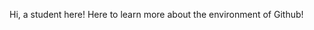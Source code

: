 Hi, a student here!
Here to learn more about the environment of Github!
<!---
z-g-mo/z-g-mo is a ✨ special ✨ repository because its `README.md` (this file) appears on your GitHub profile.
You can click the Preview link to take a look at your changes.
--->
